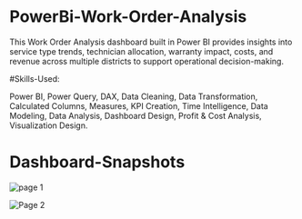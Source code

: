 # PowerBi-Work-Order-Analysis

This Work Order Analysis dashboard built in Power BI provides insights into service type trends, technician allocation, warranty impact, costs, and revenue across multiple districts to support operational decision-making.

#Skills-Used:

Power BI, Power Query, DAX, Data Cleaning, Data Transformation, Calculated Columns, Measures, KPI Creation, Time Intelligence, Data Modeling, Data Analysis, Dashboard Design, Profit & Cost Analysis, Visualization Design.

# Dashboard-Snapshots

![page 1](https://github.com/user-attachments/assets/8618b742-ea2d-4ff8-83f3-8bfa1cb09a9d)

![Page 2](https://github.com/user-attachments/assets/db6a0388-c19d-4b7a-b771-77aaabec9d1f)



